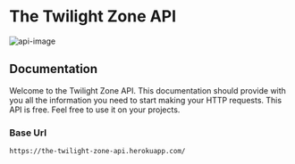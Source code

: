 # The Twilight Zone API

![api-image](https://user-images.githubusercontent.com/36783010/147991253-c189846a-0ce1-400d-824b-179c574f05c5.png)

## Documentation

Welcome to the Twilight Zone API. This documentation should provide with you all the information you need to start making your HTTP requests. This API is free. Feel free to use it on your projects.

### Base Url

`https://the-twilight-zone-api.herokuapp.com/`

